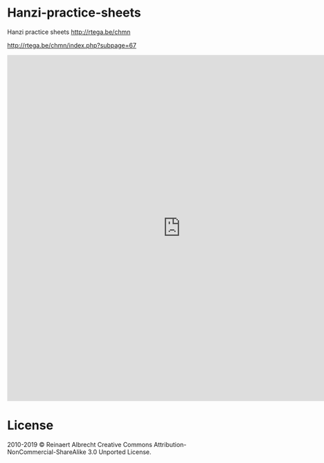 # Hanzi-practice-sheets
Hanzi practice sheets http://rtega.be/chmn

http://rtega.be/chmn/index.php?subpage=67

<embed src="https://github.com/infinyte7/Hanzi-practice-sheets/raw/master/hsk1-smallest.pdf" width="800px" height="800px" />

# License
2010-2019 © Reinaert Albrecht
Creative Commons Attribution-NonCommercial-ShareAlike 3.0 Unported License.

